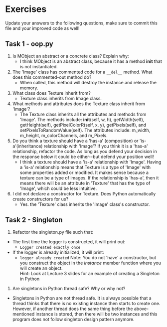 # Exercises

Update your answers to the following questions, make sure to commit this file and your improved code as well!


## Task 1 - oop.py

1. Is MObject an abstract or a concrete class? Explain why:
    - I think MObject is an abstract class, because it has a method __init__ that is not instantiated.
2. The 'Image' class has commented code for a `__del__` method. What does this commented-out method do?
    - When called, this method will destroy the instance and release the memory.
3. What class does Texture inherit from?
    - Texture class inherits from Image class.
4. What methods and attributes does the Texture class inherit from 'Image'? 
    - The Texture class inherits all the attributes and methods from 'Image'. The methods include: __init__(self, w, h), getWidth(self), getHeight(self), getPixelColorR(self, x, y), getPixels(self), and setPixelsToRandomValue(self). The attributes include: m_width, m_height, m_colorChannels, and m_Pixels.
5. Do you think a texture should have a 'has-a' (composition) or 'is-a'(inheritance) relationship with 'Image'? If you think it is a 'has-a' relationship, refactor the code. As long as you defend your decision in the response below it could be either--but defend your position well!
    - I think a texture should have a 'is-a' relationship with 'Image'. Having a 'is-a' relationship means that Texture is a type of 'Image' with some properties added or modified. It makes sense because a texture can be a type of images. If the relationship is 'has-a', then it means there will be an attribute in 'Texture' that has the type of 'Image', which could be less intuitive. 
6. I did not declare a constructor for Texture. Does Python automatically create constructors for us? 
    - Yes. the 'Texture' class inherits the 'Image' class's constructor.

## Task 2 - Singleton

1. Refactor the singleton.py file such that:
  - The first time the logger is constructed, it will print out:
  	-  `Logger created exactly once`
  - If the logger is already initialized, it will print:
  	-  `logger already created`
Note: You do not 'have' a constructor, but you construct the object in the *instance* member function where you will create an object.  
Hint: Look at Lecture 3 slides for an example of creating a Singleton in Python

1. Are singletons in Python thread safe? Why or why not?
- Singletons in Python are not thread safe. It is always possible that a thread thinks that there is no existing instance then starts to create one. However, if another thread does the same thing before the above-mentioned instance is stored, then there will be two instances and this program does not follow singleton design pattern anymore.
 
  
